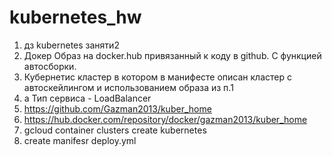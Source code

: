 # kubernetes_hw
1. дз kubernetes заняти2
2. Докер Образ на docker.hub привязанный к коду в github. С функцией автосборки.
3. Кубернетис кластер в котором в манифесте описан кластер с автоскейлингом и использованием образа из п.1
4. а Тип сервиса - LoadBalancer
5. https://github.com/Gazman2013/kuber_home
6. https://hub.docker.com/repository/docker/gazman2013/kuber_home
7. gcloud container clusters create kubernetes
8. create manifesr deploy.yml
